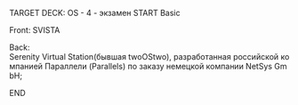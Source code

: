 TARGET DECK: OS - 4 - экзамен
START
Basic

Front: SVISTA  

Back: Serenity Virtual Station(бывшая twoOStwo), разработанная российской компанией Параллели (Parallels) по заказу немецкой компании NetSys GmbH;
<!--ID: 1663488761128-->
END 